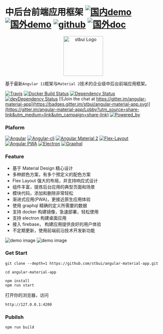 # 中后台前端应用框架 [![国内demo](https://img.shields.io/badge/%e5%9b%bd%e5%86%85-demo-brightgreen.svg?style=flat-square)](http://stbui.oss-cn-beijing.aliyuncs.com/angular-material-app/index.html) [![国外demo](https://img.shields.io/badge/%e5%9b%bd%e5%a4%96-demo-brightgreen.svg?style=flat-square)](https://surgeon-canary-67612.netlify.com/) [![github](https://img.shields.io/badge/github-demo-brightgreen.svg?style=flat-square)](https://stbui.github.io/angular-material-app/) [![国外doc](https://img.shields.io/badge/%e5%9b%bd%e5%a4%96-doc-brightgreen.svg?style=flat-square)](https://translator-rhinoceros-87537.netlify.com/)

<p align="center">
  <a href="./" target="blank"><img src="src/assets/logo.png" alt="stbui Logo" width="128" /></a>
</p>

基于最新`Angular 11`框架与`Material 2`技术的企业级中后台前端应用框架。

[![Travis](https://travis-ci.org/stbui/angular-material-app.svg?branch=master)](https://travis-ci.org/stbui/angular-material-app)
[![Docker Build Status](https://img.shields.io/docker/build/stbui/angular-material-app.svg?style=flat-square)](https://hub.docker.com/r/stbui/angular-material-app/)
[![Dependency Status](https://img.shields.io/david/stbui/angular-material-app.svg?style=flat-square)](https://david-dm.org/stbui/angular-material-app)
[![devDependency Status](https://img.shields.io/david/stbui/angular-material-app.svg?style=flat-square)](https://david-dm.org/stbui/angular-material-app?type=dev)
[![Join the chat at https://gitter.im/angular-material-app](https://badges.gitter.im/stbui/angular-material-app.svg)](https://gitter.im/angular-material-app/Lobby?utm_source=share-link&utm_medium=link&utm_campaign=share-link)
[![Powered_by](https://img.shields.io/badge/Powered_by-stbui-green.svg?style=flat)](https://github.com/stbui/angular-material-app)

### Plaform

[![Angular](https://img.shields.io/badge/Angular-11.0.0-brightgreen.svg?style=flat-square)](https://github.com/angular/angular)
[![Angular-cli](https://img.shields.io/badge/Angular.cli-11.0.0-brightgreen.svg?style=square)](https://github.com/angular/angular-cli)
[![Angular Material 2](https://img.shields.io/badge/Material%202-8.0.0-brightgreen.svg?style=square)](https://github.com/angular/material2)
[![Flex-Layout](https://img.shields.io/badge/Flex.Layout-latest-brightgreen.svg?style=square)](https://github.com/angular/flex-layout)
[![Angular PWA](https://img.shields.io/badge/PWA-latest-brightgreen.svg?style=square)](https://github.com/angular/angular-cli)
[![Electron](https://img.shields.io/badge/electron-latest-brightgreen.svg?style=square)](https://github.com/electron/electron)
[![Graphql](https://img.shields.io/badge/graphql-latest-brightgreen.svg?style=square)](https://github.com/electron/electron)

### Feature

- 基于 Material Design 精心设计
- 多种颜色方案，有多个预定义的配色方案
- Flex Layout 强大的布局，并支持响应式设计
- 组件丰富，提炼后台应用的典型页面和场景
- 模块代码，添加和删除非常轻松
- 渐进式应用(PWA)，更接近原生应用体验
- 使用 graphql 精确的定义所需要的数据
- 支持 docker 构建镜像，急速部署，轻松使用
- 支持 electron 构建桌面应用
- 接入 firebase， 构建应用提供良好的用户体验
- 不定期更新，使用前端前沿技术开发新功能

![demo image](src/assets/cover-home.png)
![demo image](src/assets/cover-app.png)

### Get Start

```
git clone --depth=1 https://github.com/stbui/angular-material-app.git

cd angular-material-app

npm install
npm run start
```

打开你的浏览器，访问

```
http://127.0.0.1:4200
```

### Pubilsh

```
npm run build
```
